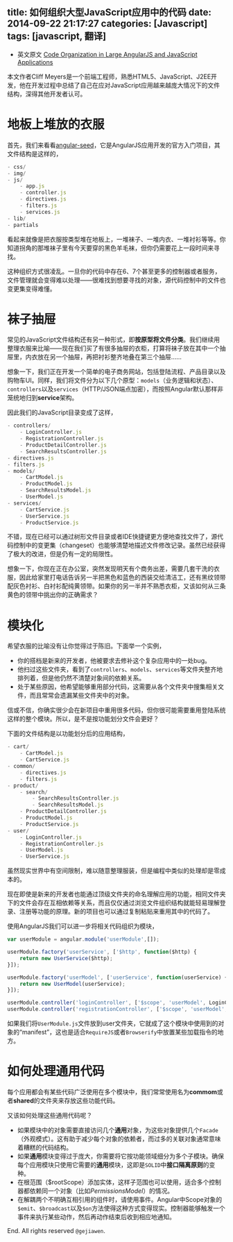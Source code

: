 title: 如何组织大型JavaScript应用中的代码
date: 2014-09-22 21:17:27
categories: [Javascript]
tags: [javascript, 翻译]
---

- 英文原文 [Code Organization in Large AngularJS and JavaScript Applications](http://cliffmeyers.com/blog/2013/4/21/code-organization-angularjs-javascript)

本文作者Cliff Meyers是一个前端工程师，熟悉HTML5、JavaScript、J2EE开发，他在开发过程中总结了自己在应对JavaScript应用越来越庞大情况下的文件结构，深得其他开发者认可。



# 地板上堆放的衣服

首先，我们来看看[angular-seed](https://github.com/angular/angular-seed)，它是AngularJS应用开发的官方入门项目，其文件结构是这样的，

```javascript
- css/
- img/
- js/
    - app.js
    - controller.js
    - directives.js
    - filters.js
    - services.js
- lib/
- partials
```


看起来就像是把衣服按类型堆在地板上，一堆袜子、一堆内衣、一堆衬衫等等。你知道拐角的那堆袜子里有今天要穿的黑色羊毛袜，但你仍需要花上一段时间来寻找。

这种组织方式很凌乱。一旦你的代码中存在6、7个甚至更多的控制器或者服务，文件管理就会变得难以处理——很难找到想要寻找的对象，源代码控制中的文件也变更集变得难懂。

# 袜子抽屉

常见的JavaScript文件结构还有另一种形式，即**按原型将文件分类**。我们继续用整理衣服来比喻——现在我们买了有很多抽屉的衣柜，打算将袜子放在其中一个抽屉里，内衣放在另一个抽屉，再把衬衫整齐地叠在第三个抽屉……

想象一下，我们正在开发一个简单的电子商务网站，包括登陆流程、产品目录以及购物车UI。同样，我们将文件分为以下几个原型：`models`（业务逻辑和状态）、`controllers`以及`services`（HTTP/JSON端点加密），而按照Angular默认那样非笼统地归到**service**架构。

因此我们的JavaScript目录变成了这样，

```javascript
- controllers/
    - LoginController.js
    - RegistrationController.js
    - ProductDetailController.js
    - SearchResultsController.js
- directives.js
- filters.js
- models/
    - CartModel.js
    - ProductModel.js
    - SearchResultsModel.js
    - UserModel.js
- services/
    - CartService.js
    - UserService.js
    - ProductService.js
```

不错，现在已经可以通过树形文件目录或者IDE快捷键更方便地查找文件了，源代码控制中的变更集（changeset）也能够清楚地描述文件修改记录。虽然已经获得了极大的改进，但是仍有一定的局限性。

想象一下，你现在正在办公室，突然发现明天有个商务出差，需要几套干洗的衣服，因此给家里打电话告诉另一半把黑色和蓝色的西装交给清洁工，还有黑纹领带配灰色衬衫、白衬衫配纯黄领带。如果你的另一半并不熟悉衣柜，又该如何从三条黄色的领带中挑出你的正确需求？

# 模块化

希望衣服的比喻没有让你觉得过于陈旧。下面举一个实例，

- 你的搭档是新来的开发者，他被要求去修补这个复杂应用中的一处bug。
- 他扫过这些文件夹，看到了`controllers`、`models`、`services`等文件夹整齐地排列着，但是他仍然不清楚对象间的依赖关系。
- 处于某些原因，他希望能够重用部分代码，这需要从各个文件夹中搜集相关文件，而且常常会遗漏某些文件夹中的对象。

信或不信，你确实很少会在新项目中重用很多代码，但你很可能需要重用登陆系统这样的整个模块。所以，是不是按功能划分文件会更好？

下面的文件结构是以功能划分后的应用结构，

```javascript
- cart/
    - CartModel.js
    - CartService.js
- common/
    - directives.js
    - filters.js
- product/
    - search/
        - SearchResultsController.js
        - SearchResultsModel.js
    - ProductDetailController.js
    - ProductModel.js
    - ProductService.js
- user/
    - LoginController.js
    - RegistrationController.js
    - UserModel.js
    - UserService.js
```

虽然现实世界中有空间限制，难以随意整理服装，但是编程中类似的处理却是零成本的。

现在即使是新来的开发者也能通过顶级文件夹的命名理解应用的功能，相同文件夹下的文件会存在互相依赖等关系，而且仅仅通过浏览文件组织结构就能轻易理解登录、注册等功能的原理。新的项目也可以通过复制粘贴来重用其中的代码了。

使用AngularJS我们可以进一步将相关代码组织为模块，

```javascript
var userModule = angular.module('userModule',[]);

userModule.factory('userService', ['$http', function($http) {
    return new UserService($http);
}]);

userModule.factory('userModel', ['userService', function(userService) {
    return new UserModel(userService);
}]);

userModule.controller('loginController', ['$scope', 'userModel', LoginController]);
userModule.controller('registrationController', ['$scope', 'userModel', RegistrationController]);
```

如果我们将`UserModule.js`文件放到user文件夹，它就成了这个模块中使用到的对象的“manifest”，这也是适合`RequireJS`或者`Browserify`中放置某些加载指令的地方。

# 如何处理通用代码

每个应用都会有某些代码广泛使用在多个模块中，我们常常使用名为**commom**或者**shared**的文件夹来存放这些功能代码。

又该如何处理这些通用代码呢？

- 如果模块中的对象需要直接访问几个**通用**对象，为这些对象提供几个`Facade`（外观模式）。这有助于减少每个对象的依赖者，而过多的关联对象通常意味着糟糕的代码结构。
- 如果**通用**模块变得过于庞大，你需要将它按功能领域细分为多个子模块。确保每个应用模块只使用它需要的**通用**模块，这即是`SOLID`中**接口隔离原则**的变种。
- 在根范围（$rootScope）添加实体，这样子范围也可以使用，适合多个控制器都依赖同一个对象（比如*PermissionsModel*）的情况。
- 在解耦两个不明确互相引用的组件时，请使用事件。Angular中Scope对象的`$emit`、`$broadcast`以及`$on`方法使得这种方式变得现实。控制器能够触发一个事件来执行某些动作，然后再动作结束后收到相应地通知。

End. All rights reserved `@gejiawen`.
